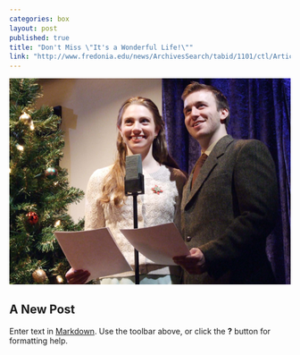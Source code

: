 ```yaml
---
categories: box
layout: post
published: true
title: "Don't Miss \"It's a Wonderful Life!\""
link: "http://www.fredonia.edu/news/ArchivesSearch/tabid/1101/ctl/ArticleView/mid/1878/articleId/5108/Fredonia_theatre_department_offers_unique_take_on_holiday_classic.aspx"
---
```


![Wonderful-Life-for-web.jpg](/_posts/boxes/Wonderful-Life-for-web.jpg)
## A New Post

Enter text in [Markdown](http://daringfireball.net/projects/markdown/). Use the toolbar above, or click the **?** button for formatting help.
